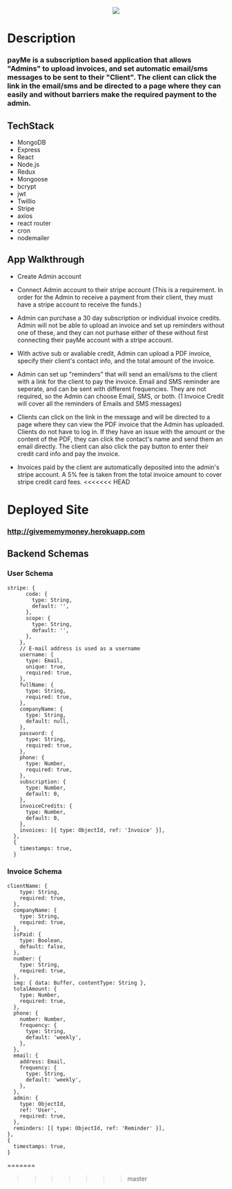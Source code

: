 <p align="center">
  <br><br>
  <img src="https://i.imgur.com/lUDcswe.png">
</p>








# **Description**

### payMe is a subscription based application that allows "Admins" to upload invoices, and set automatic email/sms messages to be sent to their "Client". The client can click the link in the email/sms and be directed to a page where they can easily and without barriers make the required payment to the admin.

## TechStack

- MongoDB
- Express
- React
- Node.js
- Redux
- Mongoose
- bcrypt
- jwt
- Twillio
- Stripe
- axios
- react router
- cron
- nodemailer

## App Walkthrough

- Create Admin account

- Connect Admin account to their stripe account (This is a requirement. In order for the Admin to receive a payment from their client, they must have a stripe account to receive the funds.)

- Admin can purchase a 30 day subscription or individual invoice credits. Admin will not be able to upload an invoice and set up reminders without one of these, and they can not purhase either of these without first connecting their payMe account with a stripe account.

- With active sub or avaliable credit, Admin can upload a PDF invoice, specify their client's contact info, and the total amount of the invoice.

- Admin can set up "reminders" that will send an email/sms to the client with a link for the client to pay the invoice. Email and SMS reminder are seperate, and can be sent with different frequencies. They are not required, so the Admin can choose Email, SMS, or both. (1 Invoice Credit will cover all the reminders of Emails and SMS messages)

- Clients can click on the link in the message and will be directed to a page where they can view the PDF invoice that the Admin has uploaded. Clients do not have to log in. If they have an issue with the amount or the content of the PDF, they can click the contact's name and send them an email directly. The client can also click the pay button to enter their credit card info and pay the invoice.

- Invoices paid by the client are automatically deposited into the admin's stripe account. A 5% fee is taken from the total invoice amount to cover stripe credit card fees.
<<<<<<< HEAD

# **Deployed Site**

### http://givememymoney.herokuapp.com

<!-- ## User Components

* **Landing** - "/" or "/landing" - *IN DEVELOPMENT* - When a user hits the landing page, they are given the option to Learn More, Donate, or Log In. 

* **Login** - "/login" - Accepts the user's email address and password and checks against the hashed password stored on the database before passing the user to the voting page.

* **Info** - "/info" - *IN DEVELOPMENT* - The info page uses a series a slides to step a new user through the idea behind Numberless, as well as it's basic usage. Once the user has looked over the info, they are brought to the Donate page.

* **Donate** - "/pledge" - The donate page lets a new user select the amount they would like to contribute on a monthly basis, and they are then sent to the user creation page, with their selected donation passed to the user creator.

* **UserCreator** - "/newuser" - The user creation page allows a new user to sign up for an account using their email and a created password. They then sign up for a subscription for their pledge using the amount selected in the Donate component. Their CC information is collected and processed by Stripe, and a new user is created in the database with their email, password (encrypted with `bcrypt`), Stripe customer ID, donation amount, and a flag for whether or not they have voted on this month's charities. Once the user is created, they move on to the voting page.

* **Voting** - "/voting" - *IN DEVELOPMENT* - The voting page displays the name and logo for the two charities chosen that month. The user can pull up a description of each charity or cast their vote. Their vote is then added to that charity's vote count and the user is sent to the Thank You page.

* **ThankYou** * - "/thankyou" - *IN DEVELOPMENT* - The Thank You page thanks the user for voting for the charity they chose. If the user has already voted that month, this page is loaded in place of the Voting page after log in.

## Admin Components

* **Admin** * - "/admin" - *IN DEVELOPMENT* - The admin page is a protected route. At login, if a user has the `admin` flag set to true, they are redirected to the admin page, which displays a list of current admin users and a list of charities. The user can then add new admin users and charities to the database. -->



## Backend Schemas

### User Schema

```
stripe: {
      code: {
        type: String,
        default: '',
      },
      scope: {
        type: String,
        default: '',
      },
    },
    // E-mail address is used as a username
    username: {
      type: Email,
      unique: true,
      required: true,
    },
    fullName: {
      type: String,
      required: true,
    },
    companyName: {
      type: String,
      default: null,
    },
    password: {
      type: String,
      required: true,
    },
    phone: {
      type: Number,
      required: true,
    },
    subscription: {
      type: Number,
      default: 0,
    },
    invoiceCredits: {
      type: Number,
      default: 0,
    },
    invoices: [{ type: ObjectId, ref: 'Invoice' }],
  },
  {
    timestamps: true,
  }
  ```

  ### Invoice Schema

  ```
  clientName: {
      type: String,
      required: true,
    },
    companyName: {
      type: String,
      required: true,
    },
    isPaid: {
      type: Boolean,
      default: false,
    },
    number: {
      type: String,
      required: true,
    },
    img: { data: Buffer, contentType: String },
    totalAmount: {
      type: Number,
      required: true,
    },
    phone: {
      number: Number,
      frequency: {
        type: String,
        default: 'weekly',
      },
    },
    email: {
      address: Email,
      frequency: {
        type: String,
        default: 'weekly',
      },
    },
    admin: {
      type: ObjectId,
      ref: 'User',
      required: true,
    },
    reminders: [{ type: ObjectId, ref: 'Reminder' }],
  },
  {
    timestamps: true,
  }
  ```
<!-- 
## Routes

* **/create-user** - POST - Takes in a new user with `email`, `password`, `userPledge`, `customerID`, `subscriptionID` and `voted` in the request body. Passes the password to the `hashPassword` middleware and adds that user to the database, and returns the created user.

* **/create-stripe-customer** - POST - Takes in a `description`, `source` and `email` provided in the request body, which is then passed to Stripe. Returns the created Stripe customer.

* **/create-stripe-subscription** - POST - Takes in a `customer`, the Stripe customer ID, and an `items` array, which contains the Stripe plan ID the customer is subscribing to. Returns the created Stripe subscription object.

* **/login** - POST - Takes in a `email` and `password` from the request body and passes them through the `authenticate` middleware. If the user is verified, returns that user.

* **/users/:id** - GET - Takes in an `id` in the params, and returns the user object, including `id`, `email`, `userPledge`, `customerID`, `subscriptionID` and `voted`.

* **/users/:id** - PUT - Takes in an `id` in the params and a `vote` in the body, which is the `id` of the charity the user voted for, and updates that user's `voted` value to the chosen charity's id. 

* **/adminusers** - GET - Returns a list of all users with `admin` flagged to true.

* **/create-charity** - POST - Takes in a new charity with `charity`, `image` and `description` in the request body. Creates a charity with the `winner` value set to `false`, the `active` value set to `false`, and the `votes` value set to `0` and adds that charity to the database.

* **/charities** - GET - Returns an array of all charities in the database.

* **/charities/:id** - PUT - Takes in an `id` from the params and a `vote` from the request body, which is the number of votes to be added to the, charity's `votes` value. Increments the votes accordingly. 

* **/charities/:id** - GET - Takes in an `id` from the params and returns the charity matching that `id`.

## Middleware

* **hashPassword** - Uses `bcrypt` to encrypt the user's password before it hits the database.

* **authenticate** - Uses `bcrypt` to check the incoming password against the user's hashed password stored in the database. -->


=======
>>>>>>> master
